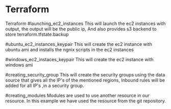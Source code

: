 # Terraform
Terraform
#launching_ec2_instances
  This will launch the ec2 instances with output, the output will be the public ip,
  And also provides s3 backend to store terraform.tfstate.backup

#ubuntu_ec2_instances_keypair
  This will create the ec2 instance with ubuntu ami and installs the ngnix scripts in the ec2 instances

#windows_ec2_instaces_keypair
  This will create the ec2 instance with windows ami

#creating_security_group
  This will create the security groups using the data source that gives all the IP's of the mentioned regions,
  Inbound rules will be added for all IP's ,in a security group.

#creating_modules
  Modules are used to use another resource in our resource.
  In this example we have used the resource from the git repository.
  
